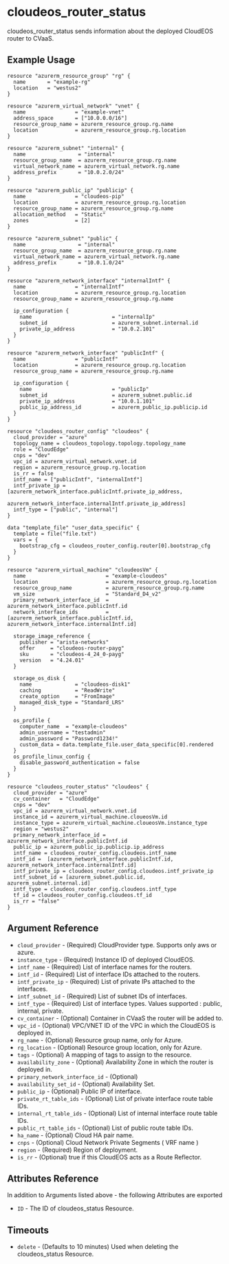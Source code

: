 # cloudeos_router_status

cloudeos_router_status sends information about the deployed CloudEOS router to CVaaS.

## Example Usage

```hcl
resource "azurerm_resource_group" "rg" {
  name       = "example-rg"
  location   = "westus2"
}

resource "azurerm_virtual_network" "vnet" {
  name                = "example-vnet"
  address_space       = ["10.0.0.0/16"]
  resource_group_name = azurerm_resource_group.rg.name
  location            = azurerm_resource_group.rg.location
}

resource "azurerm_subnet" "internal" {
  name                 = "internal"
  resource_group_name  = azurerm_resource_group.rg.name
  virtual_network_name = azurerm_virtual_network.rg.name
  address_prefix       = "10.0.2.0/24"
}

resource "azurerm_public_ip" "publicip" {
  name                = "cloudeos-pip"
  location            = azurerm_resource_group.rg.location
  resource_group_name = azurerm_resource_group.rg.name
  allocation_method   = "Static"
  zones               = [2]
}

resource "azurerm_subnet" "public" {
  name                 = "internal"
  resource_group_name  = azurerm_resource_group.rg.name
  virtual_network_name = azurerm_virtual_network.rg.name
  address_prefix       = "10.0.1.0/24"
}

resource "azurerm_network_interface" "internalIntf" {
  name                = "internalIntf"
  location            = azurerm_resource_group.rg.location
  resource_group_name = azurerm_resource_group.rg.name

  ip_configuration {
    name                          = "internalIp"
    subnet_id                     = azurerm_subnet.internal.id
    private_ip_address            = "10.0.2.101"
  }
}

resource "azurerm_network_interface" "publicIntf" {
  name                = "publicIntf"
  location            = azurerm_resource_group.rg.location
  resource_group_name = azurerm_resource_group.rg.name

  ip_configuration {
    name                          = "publicIp"
    subnet_id                     = azurerm_subnet.public.id
    private_ip_address            = "10.0.1.101"
    public_ip_address_id          = azurerm_public_ip.publicip.id
  }
}

resource "cloudeos_router_config" "cloudeos" {
  cloud_provider = "azure"
  topology_name = cloudeos_topology.topology.topology_name
  role = "CloudEdge"
  cnps = "dev"
  vpc_id = azurerm_virtual_network.vnet.id
  region = azurerm_resource_group.rg.location
  is_rr = false
  intf_name = ["publicIntf", "internalIntf"]
  intf_private_ip = [azurerm_network_interface.publicIntf.private_ip_address,
                     azurerm_network_interface.internalIntf.private_ip_address]
  intf_type = ["public", "internal"]
}

data "template_file" "user_data_specific" {
  template = file("file.txt")
  vars = {
    bootstrap_cfg = cloudeos_router_config.router[0].bootstrap_cfg
  }
}

resource "azurerm_virtual_machine" "cloudeosVm" {
  name                          = "example-cloudeos"
  location                      = azurerm_resource_group.rg.location
  resource_group_name           = azurerm_resource_group.rg.name
  vm_size                       = "Standard_D4_v2"
  primary_network_interface_id  = azurerm_network_interface.publicIntf.id
  network_interface_ids         = [azurerm_network_interface.publicIntf.id, azurerm_network_interface.internalIntf.id]

  storage_image_reference {
    publisher = "arista-networks"
    offer     = "cloudeos-router-payg"
    sku       = "cloudeos-4_24_0-payg"
    version   = "4.24.01"
  }

  storage_os_disk {
    name              = "cloudeos-disk1"
    caching           = "ReadWrite"
    create_option     = "FromImage"
    managed_disk_type = "Standard_LRS"
  }

  os_profile {
    computer_name  = "example-cloudeos"
    admin_username = "testadmin"
    admin_password = "Password1234!"
    custom_data = data.template_file.user_data_specific[0].rendered
  }
  os_profile_linux_config {
    disable_password_authentication = false
  }
}

resource "cloudeos_router_status" "cloudeos" {
  cloud_provider = "azure"
  cv_container   = "CloudEdge"
  cnps = "dev"
  vpc_id = azurerm_virtual_network.vnet.id
  instance_id = azurerm_virtual_machine.cloueosVm.id
  instance_type = azurerm_virtual_machine.cloueosVm.instance_type
  region = "westus2"
  primary_network_interface_id = azurerm_network_interface.publicIntf.id
  public_ip = azurerm_public_ip.publicip.ip_address
  intf_name = cloudeos_router_config.cloudeos.intf_name
  intf_id =  [azurerm_network_interface.publicIntf.id, azurerm_network_interface.internalIntf.id]
  intf_private_ip = cloudeos_router_config.cloudeos.intf_private_ip
  intf_subnet_id = [azurerm_subnet.public.id, azurerm_subnet.internal.id]
  intf_type = cloudeos_router_config.cloudeos.intf_type
  tf_id = cloudeos_router_config.cloudeos.tf_id
  is_rr = "false"
}
```

## Argument Reference

* `cloud_provider` - (Required) CloudProvider type. Supports only aws or azure.
* `instance_type` - (Required) Instance ID of deployed CloudEOS.
* `intf_name` - (Required) List of interface names for the routers.
* `intf_id` - (Required) List of interface IDs attached to the routers.
* `intf_private_ip` - (Required) List of private IPs attached to the interfaces.
* `intf_subnet_id` - (Required) List of subnet IDs of interfaces.
* `intf_type` - (Required) List of interface types. Values supported : public, internal, private.
* `cv_container` - (Optional) Container in CVaaS the router will be added to.
* `vpc_id` - (Optional) VPC/VNET ID of the VPC in which the CloudEOS is deployed in.
* `rg_name` - (Optional) Resource group name, only for Azure.
* `rg_location` - (Optional) Resource group location, only for Azure.
* `tags` - (Optional) A mapping of tags to assign to the resource.
* `availability_zone` - (Optional) Availability Zone in which the router is deployed in.
* `primary_network_interface_id` - (Optional)
* `availability_set_id` - (Optional) Availability Set.
* `public_ip` - (Optional) Public IP of interface.
* `private_rt_table_ids` - (Optional) List of private interface route table IDs.
* `internal_rt_table_ids` - (Optional) List of internal interface route table IDs.
* `public_rt_table_ids` - (Optional) List of public route table IDs.
* `ha_name` - (Optional) Cloud HA pair name.
* `cnps` - (Optional) Cloud Network Private Segments ( VRF name )
* `region` - (Required) Region of deployment.
* `is_rr` - (Optional) true if this CloudEOS acts as a Route Reflector.

## Attributes Reference

In addition to Arguments listed above - the following Attributes are exported

* `ID` - The ID of cloudeos_status Resource.

## Timeouts

* `delete` - (Defaults to 10 minutes) Used when deleting the cloudeos_status Resource.
